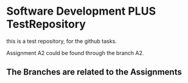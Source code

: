# Software Development PLUS TestRepository
this is a test repository, for the github tasks.

Assignment A2 could be found through the branch A2.

## The Branches are related to the Assignments
